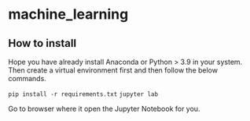 # machine_learning

## How to install

Hope you have already install Anaconda or Python > 3.9 in your system. Then create a virtual environment first and then follow the below commands.

`pip install -r requirements.txt`
`jupyter lab`

Go to browser where it open the Jupyter Notebook for you.

